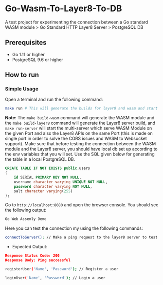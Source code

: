 # Go-Wasm-To-Layer8-To-DB

A test project for experimenting the connection between a Go standard WASM module > Go Standard HTTP Layer8 Server > PostgreSQL DB

## Prerequisites

- Go 1.11 or higher
- PostgreSQL 9.6 or higher

## How to run

### Simple Usage

Open a terminal and run the following command:

```bash
make run # This will generate the builds for layer8 and wasm and start the single port multi-server
```

**Note:** The `make build-wasm` command will generate the WASM module and the `make build-layer8` command will generate the Layer8 server build, and `make run-server` will start the multi-server which serve WASM Module on the given Port and also the Layer8 APIs on the same Port (this is made on single port in order to solve the CORS issues and WASM to Websocket support). Make sure that before testing the connection between the WASM module and the Layer8 server, you should have local db set up according to the env variables that you will set. Use the SQL given below for generating the table in a local PostgreSQL DB.

```sql
CREATE TABLE IF NOT EXISTS public.users
(
    id SERIAL PRIMARY KEY NOT NULL,
    username character varying UNIQUE NOT NULL,
    password character varying NOT NULL,
    salt character varying(255)
);
```

Go to `http://localhost:8080` and open the browser console. You should see the following output:

```bash
Go Web Assemly Demo
```

Here you can test the connection my using the following commands:

```bash
connectToServer(); // Make a ping request to the layer8 server to test the connection
```
- Expected Output:
```json
Response Status Code: 200
Response Body: Ping successful
```

```bash
registerUser('Name', 'Password'); // Register a user
```

```bash
loginUser('Name', 'Password'); // Login a user
```
